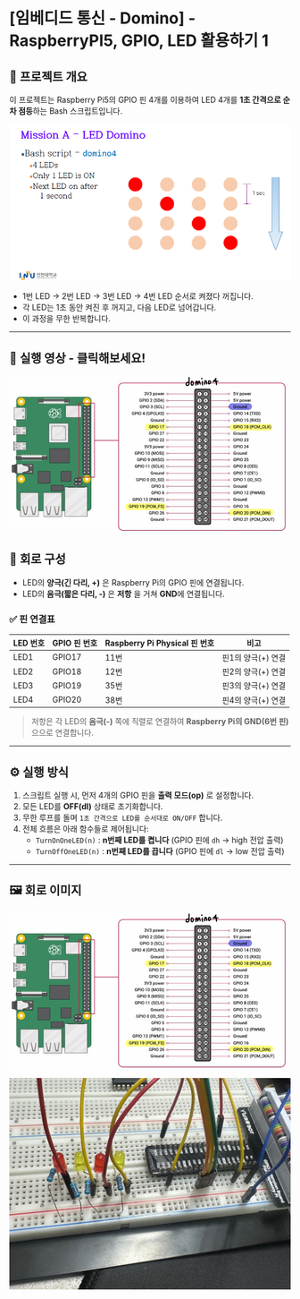 # [임베디드 통신 - Domino] - RaspberryPI5, GPIO, LED 활용하기 1 

## 📌 프로젝트 개요

이 프로젝트는 Raspberry Pi5의 GPIO 핀 4개를 이용하여 LED 4개를 **1초 간격으로 순차 점등**하는 Bash 스크립트입니다.

![domino](../../images/LED_domino.png)


- 1번 LED → 2번 LED → 3번 LED → 4번 LED 순서로 켜졌다 꺼집니다.
- 각 LED는 1초 동안 켜진 후 꺼지고, 다음 LED로 넘어갑니다.
- 이 과정을 무한 반복합니다.

---

## 🎥 실행 영상 - 클릭해보세요!

[![실행 영상](../../images/domino.png)](https://youtu.be/JhMr42oHODo)


## 🔧 회로 구성

- LED의 **양극(긴 다리, +)** 은 Raspberry Pi의 GPIO 핀에 연결됩니다.
- LED의 **음극(짧은 다리, -)** 은 **저항** 을 거쳐 **GND**에 연결됩니다.

### ✅ 핀 연결표

| LED 번호 | GPIO 핀 번호 | Raspberry Pi Physical 핀 번호 | 비고            |
|----------|---------------|-------------------------------|-----------------|
| LED1     | GPIO17        | 11번                          | 핀1의 양극(+) 연결 |
| LED2     | GPIO18        | 12번                          | 핀2의 양극(+) 연결 |
| LED3     | GPIO19        | 35번                          | 핀3의 양극(+) 연결 |
| LED4     | GPIO20        | 38번                          | 핀4의 양극(+) 연결 |

> 저항은 각 LED의 **음극(-)** 쪽에 직렬로 연결하여 **Raspberry Pi의 GND(6번 핀)** 으으로 연결합니다.

---

## ⚙️ 실행 방식

1. 스크립트 실행 시, 먼저 4개의 GPIO 핀을 **출력 모드(op)** 로 설정합니다.
2. 모든 LED를 **OFF(dl)** 상태로 초기화합니다.
3. 무한 루프를 돌며 `1초 간격으로 LED를 순서대로 ON/OFF` 합니다.
4. 전체 흐름은 아래 함수들로 제어됩니다:
   - `TurnOnOneLED(n)` : **n번째 LED를 켭니다** (GPIO 핀에 `dh` → high 전압 출력)
   - `TurnOffOneLED(n)` : **n번째 LED를 끕니다** (GPIO 핀에 `dl` → low 전압 출력)

---

## 🖼️ 회로 이미지
![GPIO 연결](../../images/domino.png)

![domino 회로](../../images/domino_회로.jpg)
